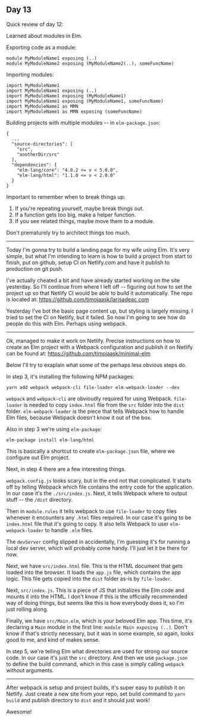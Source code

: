 ## Day 13

Quick review of day 12:

Learned about modules in Elm.

Exporting code as a module:

```
module MyModuleName1 exposing (..)
module MyModuleName2 exposing (MyModuleName2(..), someFuncName)
```

Importing modules:

```
import MyModuleName1
import MyModuleName1 exposing (..)
import MyModuleName1 exposing (MyModuleName1)
import MyModuleName1 exposing (MyModuleName1, someFuncName)
import MyModuleName1 as MMN
import MyModuleName1 as MMN exposing (someFuncName)
```

Building projects with multiple modules -- in `elm-package.json`:

```
{
  ...
  "source-directories": [
    "src",
    "anotherDir/src"
  ],
  "dependencies": {
    "elm-lang/core": "4.0.2 <= v < 5.0.0",
    "elm-lang/html": "1.1.0 <= v < 2.0.0"
  }
}
```

Important to remember when to break things up:

1. If you're repeating yourself, maybe break things out.
2. If a function gets too big, make a helper function.
3. If you see related things, maybe move them to a module.

Don't prematurely try to architect things too much.

---

Today I'm gonna try to build a landing page for my wife using Elm. It's very simple, but what I'm intending to learn is how to build a project from start to finish, put on github, setup CI on Netlify.com and have it publish to production on git push.

I've actually cheated a bit and have already started working on the site yesterday. So I'll continue from where I left off -- figuring out how to set the project up so that Netlify CI would be able to build it automatically. The repo is located at: https://github.com/timojaask/larisadeac.com

Yesterday I've bot the basic page content up, but styling is largely missing. I tried to set the CI on Netlify, but it failed. So now I'm going to see how do people do this with Elm. Perhaps using webpack.

---

Ok, managed to make it work on Netlify. Precise instructions on how to create an Elm project with a Webpack configuration and publish it on Netlify can be found at: https://github.com/timojaask/minimal-elm

Below I'll try to exaplain what some of the perhaps less obvious steps do.

In step 3, it's installing the following NPM packages:
```
yarn add webpack webpack-cli file-loader elm-webpack-loader --dev
```
`webpack` and `webpack-cli` are obvioudly required for using Webpack. `file-loader` is needed to copy `index.html` file from the `src` folder into the `dist` folder. `elm-webpack-loader` is the piece that tells Webpack how to handle Elm files, because Webpack doesn't know it out of the box.

Also in step 3 we're using `elm-package`:
```
elm-package install elm-lang/html
```
This is basically a shortcut to create `elm-package.json` file, where we configure out Elm project.

Next, in step 4 there are a few interesting things.

`webpack.config.js` looks scary, but in the end not that complicated. It starts off by telling Webpack which file contains the entry code for the application. In our case it's the `./src/index.js`. Next, it tells Webpack where to output stuff -- the `/dist` directory.

Then in `module.rules` it tells webpack to use `file-loader` to copy files whenever it encounters any `.html` files required. In our case it's going to be `index.html` file that it's going to copy. It also tells Webpack to user `elm-webpack-loader` to handle `.elm` files.

The `devServer` config slipped in accidentally, I'm guessing it's for running a local dev server, which will probably come handy. I'll just let it be there for now.

Next, we have `src/index.html` file. This is the HTML document that gets loaded into the browser. It loads the `app.js` file, which contains the app logic. This file gets copied into the `dist` folder as-is by `file-loader`.

Next, `src/index.js`. This is a piece of JS that initializes the Elm code and mounts it into the HTML. I don't know if this is the officially recommended way of doing things, but seems like this is how everybody does it, so I'm just rolling along.

Finally, we have `src/Main.elm`, which is your beloved Elm app. This time, it's declaring a `Main` module in the first line: `module Main exposing (..)`. Don't know if that's strictly necessary, but it was in some example, so again, looks good to me, and kind of makes sense.

In step 5, we're telling Elm what directories are used for strong our source code. In our case it's just the `src` directory. And then we use `package.json` to define the build command, which in this case is simply calling `webpack` without arguments.

---

After webpack is setup and project builds, it's super easy to publish it on Netlify. Just create a new site from your repo, set build command to `yarn build` and publish directory to `dist` and it should just work!

Awesome!